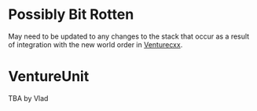 Possibly Bit Rotten
===================

May need to be updated to any changes to the stack that occur as a
result of integration with the new world order in
[Venturecxx](https://github.com/mit-probabilistic-computing-project/Venturecxx).

VentureUnit
===========

TBA by Vlad

